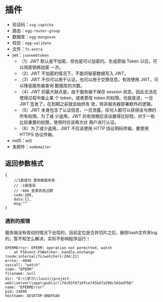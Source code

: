 # 插件
- 验证码：``svg-captcha``
- 路由：``egg-router-group``
- 数据库：``egg-mongoose``
- 校验：``egg-validate``
- 文件：``fs-extra``
- jwt：``jsonwebtoken``
  - （1）JWT 默认是不加密，但也是可以加密的。生成原始 Token 以后，可以用密钥再加密 一次。 
  - （2）JWT 不加密的情况下，不能将秘密数据写入 JWT。 
  - （3）JWT 不仅可以用于认证，也可以用于交换信息。有效使用 JWT，可以降低服务器查询 数据库的次数。 
  - （4）JWT 的最大缺点是，由于服务器不保存 session 状态，因此无法在使用过程中废止某 个 token，或者更改 token 的权限。也就是说，一旦 JWT 签发了，在到期之前就会始终有 效，除非服务器部署额外的逻辑。 
  - （5）JWT 本身包含了认证信息，一旦泄露，任何人都可以获得该令牌的所有权限。为了减 少盗用，JWT 的有效期应该设置得比较短。对于一些比较重要的权限，使用时应该再次对 用户进行认证。 
  - （6）为了减少盗用，JWT 不应该使用 HTTP 协议明码传输，要使用 HTTPS 协议传输。
- md5：``md5``
- 发邮件：``nodemailer``

## 返回参数格式
```
{
    //1是成功 其他都是失败
    // -1是错误
    // -666 登录状态过期
    code:200,
    data:{},
    msg:""
}
```

### 遇到的报错
服务端没有改动的情况下出现的，目前定位是合并切片之后，删除hash文件夹log的，暂不知怎么解决，实际不影响程序运行！
```
EPERMError: EPERM: operation not permitted, watch
    at FSEvent.FSWatcher._handle.onchange (node:internal/fs/watchers:204:21)
errno: -4048
syscall: "watch"
code: "EPERM"
filename: null
dir: "E:\\学习\\lunzi\\project-web\\server\\app\\public\\7dc83f071dfce745b47a390c5d3edfbb"  
name: "EPERMError"
pid: 14896
hostname: DESKTOP-8NDFEA9
```